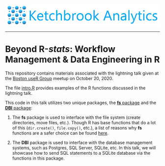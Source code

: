 ![](www/ketchbrook_logo.png)

<hr>

# Beyond R-*stats*: Workflow Management & Data Engineering in R

This repository contains materials associated with the lightning talk given at the [Boston useR Group](https://www.meetup.com/Boston-useR/) meetup on October 20, 2020. 

The file [intro.R](intro.R) provides examples of the R functions discussed in the lightning talk.

This code in this talk utilizes two unique packages, the [**fs** package](https://github.com/r-lib/fs) and the [**DBI** package](https://github.com/r-dbi/DBI):  

1. The **fs** package is used to interface with the file system (create directories, move files, etc.). Though R has base functions that do a lot of this (`dir.create()`, `file.copy()`, etc.), a list of reasons why **fs** functions are a safer choice can be found [here](https://github.com/r-lib/fs#comparison-vs-base-equivalents).  

2. The **DBI** package is used to interface with the database management systems, such as Postgres, SQL Server, SQLite, etc. In this talk, we will showcase how to send SQL statements to a SQLite database via the functions in this package.